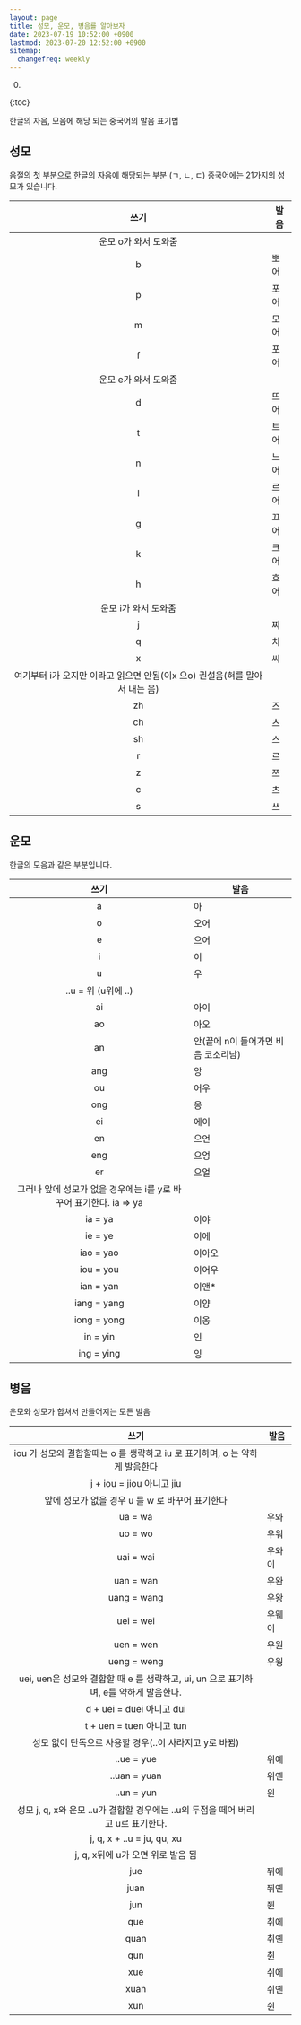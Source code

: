 ```yaml
---
layout: page
title: 성모, 운모, 병음를 알아보자
date: 2023-07-19 10:52:00 +0900
lastmod: 2023-07-20 12:52:00 +0900
sitemap:
  changefreq: weekly
---
```


0. 
{:toc}

한글의 자음, 모음에 해당 되는 중국어의 발음 표기법

## 성모

음절의 첫 부분으로 한글의 자음에 해당되는 부분 (ㄱ, ㄴ, ㄷ) 
중국어에는 21가지의 성모가 있습니다.

| 쓰기 | 발음 |
|:-----------------:|------------|
|운모 o가 와서 도와줌|
| b | 뽀어 |
| p | 포어 |
| m | 모어 |
| f | 포어 |
|운모 e가 와서 도와줌|
| d | 뜨어 |
| t | 트어 |
| n | 느어 |
| l | 르어 |
| g | 끄어 |
| k | 크어 |
| h | 흐어 |
|운모 i가 와서 도와줌|
| j | 찌 |
| q | 치 |
| x | 씨 |
|여기부터 i가 오지만 이라고 읽으면 안됨(이x 으o) 권설음(혀를 말아서 내는 음)|
| zh | 즈 |
| ch | 츠 |
| sh | 스 |
| r | 르 |
| z | 쯔 |
| c | 츠 |
| s | 쓰 |

## 운모
한글의 모음과 같은 부분입니다. 

| 쓰기 | 발음 |
|:-----------------:|------------|
| a | 아 |
| o | 오어 |
| e | 으어 |
| i | 이 |
| u | 우 |
|..u = 위 (u위에 ..)|
| ai | 아이 |
| ao | 아오 |
| an | 안(끝에 n이 들어가면 비음 코소리남) |
| ang | 앙 |
| ou | 어우 |
| ong | 옹 |
| ei | 에이 |
| en | 으언 |
| eng | 으엉 |
| er | 으얼 |
|그러나 앞에 성모가 없을 경우에는 i를 y로 바꾸어 표기한다. ia => ya|
| ia = ya | 이야 |
| ie = ye | 이에 |
| iao = yao | 이아오 |
| iou = you | 이어우 |
| ian = yan | 이앤* |
| iang = yang | 이양 |
| iong = yong | 이옹 |
| in = yin | 인 |
| ing = ying | 잉 |

## 병음

운모와 성모가 합쳐서 만들어지는 모든 발음

| 쓰기 | 발음 |
|:-----------------:|------------|
| iou 가 성모와 결합할때는 o 를 생략하고 iu 로 표기하며, o 는 약하게 발음한다 |
| j + iou = jiou 아니고 jiu |
| 앞에 성모가 없을 경우 u 를 w 로 바꾸어 표기한다 |
| ua = wa | 우와 |
| uo = wo | 우워 |
| uai = wai | 우와이 |
| uan = wan | 우완 |
| uang = wang | 우왕 |
| uei = wei | 우웨이 |
| uen = wen | 우원 |
| ueng = weng | 우웡 |
| uei, uen은 성모와 결합할 때 e 를 생략하고, ui, un 으로 표기하며, e를 약하게 발음한다. |
| d + uei = duei 아니고 dui |
| t + uen = tuen 아니고 tun |
| 성모 없이 단독으로 사용할 경우(..이 사라지고 y로 바뀜) |
| ..ue = yue | 위예 |
| ..uan = yuan | 위옌 |
| ..un = yun | 윈 |
| 성모 j, q, x와 운모 ..u가 결합할 경우에는 ..u의 두점을 떼어 버리고 u로 표기한다. |
| j, q, x + ..u = ju, qu, xu |
| j, q, x뒤에 u가 오면 위로 발음 됨 |
| jue | 쮜에 |
| juan | 쮜옌 |
| jun | 쮠 |
| que | 취에 |
| quan | 취옌 |
| qun | 췬 |
| xue | 쉬에 |
| xuan | 쉬옌 |
| xun | 쉰 |
